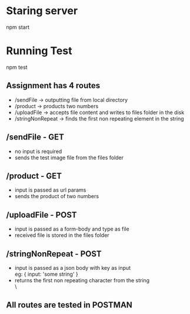 <h1> Staring server </h1>
<span> npm start </span>

<h1> Running Test </h1>
<span> npm test </span>


<h2> Assignment has 4 routes </h2>
  <ul>
    <li> /sendFile -> outputting file from local directory </li>
    <li> /product -> products two numbers </li>
    <li> /uploadFile -> accepts file content and writes to files folder in the disk </li>
    <li> /stringNonRepeat -> finds the first non repeating element in the string </li>
  </ul>


<h2> /sendFile - GET </h2>
  <ul>
    <li> no input is required </li>
    <li> sends the test image file from the files folder </li>
  </ul>

<h2> /product - GET </h2>
  <ul>
    <li> input is passed as url params </li>
    <li> sends the product of two numbers </li>
  </ul>

<h2> /uploadFile - POST </h2>
  <ul>
    <li> input is passed as a form-body and type as file </li>
    <li> received file is stored in the files folder </li>
  </ul>

<h2> /stringNonRepeat - POST </h2>
  <ul>
    <li> input is passed as a json body with key as input </li>
      eg:
      {
        input: 'some string'
      }
      <li> returns the first non repeating character from the string </li>\
    </ul>


<h2> All routes are tested in POSTMAN </h2>
